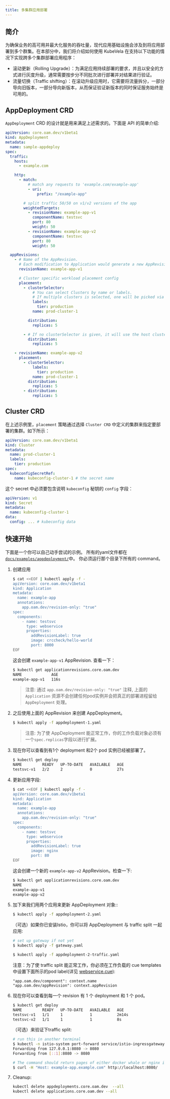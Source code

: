```yaml
---
title: 多集群应用部署
---
```


## 简介

为确保业务的高可用并最大化服务的吞吐量，现代应用基础设施会涉及到将应用部署到多个群集。在本部分中，我们将介绍如何使用 KubeVela 在支持以下功能的情况下实现跨多个集群部署应用程序：

- 滚动更新（Rolling Upgrade）：为满足应用持续部署的要求，并且以安全的方式进行灰度升级，通常需要按步分不同批次进行部署并对结果进行验证。
- 流量切换（Traffic shifting）：在滚动升级应用时，它需要将流量拆分，一部分导向旧版本，一部分导向新版本，从而保证验证新版本的同时保证服务始终是可用的。

## AppDeployment CRD

`AppDeployment` CRD 的设计就是用来满足上述需求的。下面是 API 的简单介绍:

```yaml
apiVersion: core.oam.dev/v1beta1
kind: AppDeployment
metadata:
  name: sample-appdeploy
spec:
  traffic:
    hosts:
      - example.com

    http:
      - match:
          # match any requests to 'example.com/example-app'
          - uri:
              prefix: "/example-app"

        # split traffic 50/50 on v1/v2 versions of the app
        weightedTargets:
          - revisionName: example-app-v1
            componentName: testsvc
            port: 80
            weight: 50
          - revisionName: example-app-v2
            componentName: testsvc
            port: 80
            weight: 50

  appRevisions:
    - # Name of the AppRevision.
      # Each modification to Application would generate a new AppRevision.
      revisionName: example-app-v1

      # Cluster specific workload placement config
      placement:
        - clusterSelector:
            # You can select Clusters by name or labels.
            # If multiple clusters is selected, one will be picked via a unique hashing algorithm.
            labels:
              tier: production
            name: prod-cluster-1

          distribution:
            replicas: 5

        - # If no clusterSelector is given, it will use the host cluster in which this CR exists
          distribution:
            replicas: 5

    - revisionName: example-app-v2
      placement:
        - clusterSelector:
            labels:
              tier: production
            name: prod-cluster-1
          distribution:
            replicas: 5
        - distribution:
            replicas: 5
```

## Cluster CRD

在上述示例里，`placement` 策略通过选择 `Cluster CRD` 中定义的集群来指定要部署的集群。如下所示：

```yaml
apiVersion: core.oam.dev/v1beta1
kind: Cluster
metadata:
  name: prod-cluster-1
  labels:
    tier: production
spec:
  kubeconfigSecretRef:
    name: kubeconfig-cluster-1 # the secret name
```

这个 secret 中必须要包含说明 `kubeconfig` 秘钥的 `config` 字段：

```yaml
apiVersion: v1
kind: Secret
metadata:
  name: kubeconfig-cluster-1
data:
  config: ... # kubeconfig data
```

## 快速开始

下面是一个你可以自己动手尝试的示例。 所有的yaml文件都在 [`docs/examples/appdeployment/`](https://github.com/oam-dev/kubevela/tree/master/docs/examples/appdeployment)中。
你必须运行那个目录下所有的 command。

1. 创建应用

   ```bash
   $ cat <<EOF | kubectl apply -f -
   apiVersion: core.oam.dev/v1beta1
   kind: Application
   metadata:
     name: example-app
     annotations:
       app.oam.dev/revision-only: "true"
   spec:
     components:
       - name: testsvc
         type: webservice
         properties:
           addRevisionLabel: true
           image: crccheck/hello-world
           port: 8000
   EOF
   ```

   这会创建 `example-app-v1` AppRevision. 查看一下：

   ```bash
   $ kubectl get applicationrevisions.core.oam.dev
   NAME             AGE
   example-app-v1   116s
   ```

   > 注意: 通过 `app.oam.dev/revision-only: "true"` 注释, 上面的 `Application` 资源不会创建任何pod实例并会把真正的部署进程留给 `AppDeployment` 处理。

2. 之后使用上面的 AppRevision 来创建 AppDeployment。

   ```bash
   $ kubectl apply -f appdeployment-1.yaml
   ```

   > 注意: 为了使 AppDeployment 能正常工作，你的工作负载对象必须有一个`spec.replicas`字段以进行扩展。

3. 现在你可以查看到有1个 deployment 和2个 pod 实例已经被部署了。

   ```bash
   $ kubectl get deploy
   NAME         READY   UP-TO-DATE   AVAILABLE   AGE
   testsvc-v1   2/2     2            0           27s
   ```

4. 更新应用字段:

   ```bash
   $ cat <<EOF | kubectl apply -f -
   apiVersion: core.oam.dev/v1beta1
   kind: Application
   metadata:
     name: example-app
     annotations:
       app.oam.dev/revision-only: "true"
   spec:
     components:
       - name: testsvc
         type: webservice
         properties:
           addRevisionLabel: true
           image: nginx
           port: 80
   EOF
   ```

   这会创建一个新的 `example-app-v2` AppRevision。检查一下:

   ```bash
   $ kubectl get applicationrevisions.core.oam.dev
   NAME
   example-app-v1
   example-app-v2
   ```

5. 加下来我们用两个应用来更新 AppDeployment 对象::

   ```bash
   $ kubectl apply -f appdeployment-2.yaml
   ```

   （可选）如果你已安装Istio，你可以将 AppDeployment 与 traffic split 一起应用:

   ```bash
   # set up gateway if not yet
   $ kubectl apply -f gateway.yaml

   $ kubectl apply -f appdeployment-2-traffic.yaml
   ```

   注意：为了使 traffic split 能正常工作，你必须在工作负载的 cue templates 中设置下面所示的pod label(详见 [webservice.cue](https://github.com/oam-dev/kubevela/blob/master/hack/vela-templates/cue/webservice.cue)):

   ```shell
   "app.oam.dev/component": context.name
   "app.oam.dev/appRevision": context.appRevision
   ```

6. 现在你可以查看到每一个 revision 有 1 个 deployment 和 1 个 pod。

   ```bash
   $ kubectl get deploy
   NAME         READY   UP-TO-DATE   AVAILABLE   AGE
   testsvc-v1   1/1     1            1           2m14s
   testsvc-v2   1/1     1            1           8s
   ```

   （可选）来验证下traffic split:

   ```bash
   # run this in another terminal
   $ kubectl -n istio-system port-forward service/istio-ingressgateway 8080:80
   Forwarding from 127.0.0.1:8080 -> 8080
   Forwarding from [::1]:8080 -> 8080

   # The command should return pages of either docker whale or nginx in 50/50
   $ curl -H "Host: example-app.example.com" http://localhost:8080/
   ```

7. Cleanup:

   ```bash
   kubectl delete appdeployments.core.oam.dev  --all
   kubectl delete applications.core.oam.dev --all
   ```
